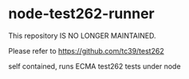 node-test262-runner
===================



This repository IS NO LONGER MAINTAINED.

Please refer to https://github.com/tc39/test262

self contained, runs ECMA test262 tests under node
